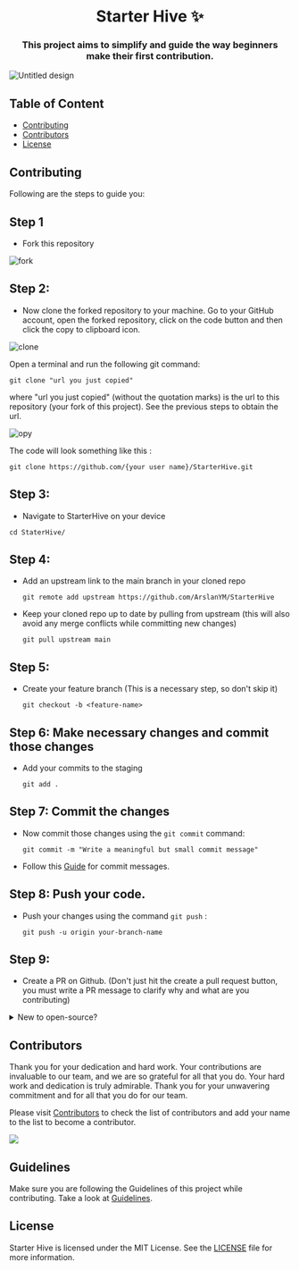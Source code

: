 
<h1 align="center" >Starter Hive ✨</h1>
<h3 align= "center" > This project aims to simplify and guide the way beginners make their first contribution.</h3>

![Untitled design](https://github.com/ArslanYM/StarterHive/assets/104521101/21cebff4-c395-4ec2-b7f9-3bbf199f51da)

## Table of Content

- [Contributing](#contributing)
- [Contributors](#contributors)
- [License](#license)


## Contributing
Following are the steps to guide you:

## Step 1
- Fork this repository 

![fork](https://github.com/ArslanYM/StarterHive/assets/104521101/b2863384-753d-448b-9c8f-cc2122121c2b)


## Step 2:
- Now clone the forked repository to your machine. Go to your GitHub account, open the forked repository, click on the code button and then click the copy to clipboard icon.

![clone](https://github.com/ArslanYM/StarterHive/assets/104521101/ffe2cb3b-d7e9-41fb-a7e6-8f5ca9d50dd0)

Open a terminal and run the following git command:
   ```
   git clone "url you just copied"
   ```
where "url you just copied" (without the quotation marks) is the url to this repository (your fork of this project). See the previous steps to obtain the url.

![opy](https://github.com/ArslanYM/StarterHive/assets/104521101/5947298f-dd52-478c-9cd9-f22791eea4a5)

The code will look something like this : 
```
git clone https://github.com/{your user name}/StarterHive.git
```


## Step 3: 
- Navigate to StarterHive on your device

```
cd StaterHive/
```
## Step 4:
- Add an upstream link to the main branch in your cloned repo

    ```
    git remote add upstream https://github.com/ArslanYM/StarterHive
    ```
- Keep your cloned repo up to date by pulling from upstream (this will also avoid any merge conflicts while committing new changes)
    ```
    git pull upstream main
    ```
## Step 5: 
- Create your feature branch (This is a necessary step, so don't skip it)
    ```
    git checkout -b <feature-name>
    ```
## Step 6: Make necessary changes and commit those changes
- Add your commits to the staging
   ```
   git add .
   ```
   
## Step 7:  Commit the changes
- Now commit those changes using the `git commit`  command:
    ```
    git commit -m "Write a meaningful but small commit message"
    ```   
- Follow this [Guide](https://gist.github.com/tonibardina/9290fbc7d605b4f86919426e614fe692) for commit messages.

## Step 8: Push your code.
- Push your changes using the command `git push` :
    ```
    git push -u origin your-branch-name
    ```
## Step 9:
- Create a PR on Github. (Don't just hit the create a pull request button, you must write a PR message to clarify why and what are you contributing)

<details> 
 
<summary> New to open-source?
 </summary>


You can also contribute to this project if you are new to open source:
- [Check out the `CONTRIBUTORS.md` file to get started](CONTRIBUTORS.md)

 </details>


## Contributors

Thank you for your dedication and hard work. Your contributions are invaluable to our team, and we are so grateful for all that you do. Your hard work and dedication is truly admirable. Thank you for your unwavering commitment and for all that you do for our team.

Please visit [Contributors](/CONTRIBUTORS.md) to check the list of contributors and add your name to the list to become a contributor.

<a href="https://github.com/ArslanYM/StarterHive/graphs/contributors">
  <img src="https://contrib.rocks/image?repo=ArslanYM/StarterHive" />
</a>


## Guidelines 
Make sure you are following the Guidelines of this project while contributing. Take a look at [Guidelines](GUIDELINES.md).

## License
Starter Hive is licensed under the MIT License. See the [LICENSE](https://github.com/ArslanYM/StarterHive/blob/main/LICENSE) file for more information.
